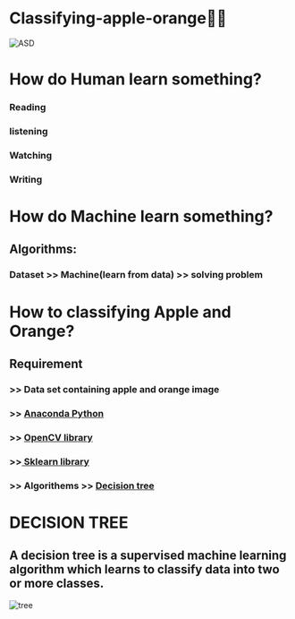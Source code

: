 # Classifying-apple-orange🍎🍊
![ASD](https://github.com/yihadd/Classifying-apple-orange/assets/141911690/c3a3bf83-9223-4ca8-b94c-1c12f941ef7d)
#  How do Human learn something?
### Reading
### listening
### Watching
### Writing


# How do Machine learn something?
## Algorithms:
### Dataset >> Machine(learn from data) >> solving problem
# How to classifying Apple and Orange?
## Requirement
### >> Data set containing apple and orange image
### >> [Anaconda Python](https://www.anaconda.com/download/)
### >> [OpenCV library](https://sourceforge.net/projects/opencvlibrary/)
### >>[ Sklearn library](https://scikit-learn.org/stable/index.html)
### >> Algorithems >> [Decision tree](https://www.borntodev.com/2022/09/15/รู้จักกับ-decision-tree/)
# DECISION TREE
## A decision tree is a supervised machine learning algorithm which learns to classify data into two or more classes.
![tree](https://github.com/yihadd/Classifying-apple-orange/assets/141911690/2abe0d93-b69b-48d4-b2bb-d0fc03506491)

